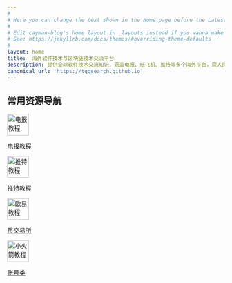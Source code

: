 ```yaml
---
#
# Here you can change the text shown in the Home page before the Latest Posts section.
#
# Edit cayman-blog's home layout in _layouts instead if you wanna make some changes
# See: https://jekyllrb.com/docs/themes/#overriding-theme-defaults
#
layout: home
title:  海外软件技术与区块链技术交流平台
description: 提供全球软件技术交流知识，涵盖电报、纸飞机、推特等多个海外平台，深入探讨油管、YouTube、Facebook等内容。欧易和币安的使用教程，节点返佣等实用信息全面解读。如需技术支持，请添加QQ联系：2136868442。
canonical_url: 'https://tggsearch.github.io'
---
```


## 常用资源导航
<div  class='icon-block-body-four'>
  <div class='icon-block-item'>
    <a href="./telegram.html">
        <img src="https://cdn.jsdelivr.net/gh/tggsearch/tggSearch.github.io/assets/img/telegram.png" alt="电报教程" height=50px>
        <p>电报教程</p>
    </a>
  </div>
   <div class='icon-block-item'>
    <a href="./twitter.html">
        <img src="https://cdn.jsdelivr.net/gh/tggsearch/tggSearch.github.io/assets/img/twitter.png" alt="推特教程" height=50px>
        <p>推特教程</p>
    </a>
  </div>
   <div class='icon-block-item'>
    <a href="./okx.html">
        <img src="https://cdn.jsdelivr.net/gh/tggsearch/tggSearch.github.io/assets/img/okx.png" alt="欧易教程" height=50px>
        <p>币交易所</p>
    </a>
  </div>
  <div class='icon-block-item'>
    <a href="./account.html">
        <img src="https://cdn.jsdelivr.net/gh/tggsearch/tggSearch.github.io/assets/img/shadowrocket.jpeg" alt="小火箭教程" height=50px>
        <p>账号类</p>
    </a>
  </div>
</div>
